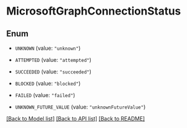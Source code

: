 # MicrosoftGraphConnectionStatus

## Enum


* `UNKNOWN` (value: `"unknown"`)

* `ATTEMPTED` (value: `"attempted"`)

* `SUCCEEDED` (value: `"succeeded"`)

* `BLOCKED` (value: `"blocked"`)

* `FAILED` (value: `"failed"`)

* `UNKNOWN_FUTURE_VALUE` (value: `"unknownFutureValue"`)


[[Back to Model list]](../README.md#documentation-for-models) [[Back to API list]](../README.md#documentation-for-api-endpoints) [[Back to README]](../README.md)


